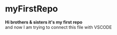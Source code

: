 # myFirstRepo
<b>Hi brothers & sisters it's my first repo</b>
<br>
and now I am trying to connect this file with VSCODE
